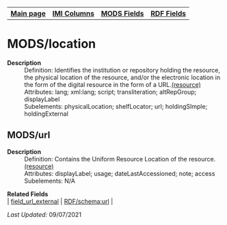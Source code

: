 <!DOCTYPE html>
<html>

<body>
<table style="width:100%">
  <tr>
    <th><a href="index.md">Main page</a></th>
	<th><a href="IMI.md">IMI Columns</a></th>
    <th><a href="MODS.md">MODS Fields</a></th>
    <th><a href="RDF.md">RDF Fields</a></th>
  </tr>
</table>



<h1>MODS/location</h1>
<dl>
  <dt><b>Description</b></dt>
  <dd>Definition: Identifies the institution or repository holding the resource, the physical location of the resource, and/or the electronic location in the form of the digital resource in the form of a URL.<a href="https://www.loc.gov/standards/mods/userguide/location.html">(resource)</a></dd>
  <dd>Attributes: lang; xml:lang; script; transliteration; altRepGroup; displayLabel</dd>
  <dd>Subelements: physicalLocation; shelfLocator; url; holdingSImple; holdingExternal</dd>
</dl>
<h2>MODS/url</h2>
<dl>
  <dt><b>Description</b></dt>
  <dd>Definition: Contains the Uniform Resource Location of the resource. <a href="https://www.loc.gov/standards/mods/userguide/location.html#url">(resource)</a></dd>
  <dd>Attributes: displayLabel; usage; dateLastAccessioned; note; access</dd>
  <dd>Subelements: N/A</dd>
</dl>
<dl>
	<dt><b>Related Fields</b></dt>
		| <a href="field_url_external.md">field_url_external</a> | <a href="rdf.schema.url.md">RDF/schema:url</a> |
</dl>
<p><i>Last Updated: </i>09/07/2021</p>
</body>
</html>